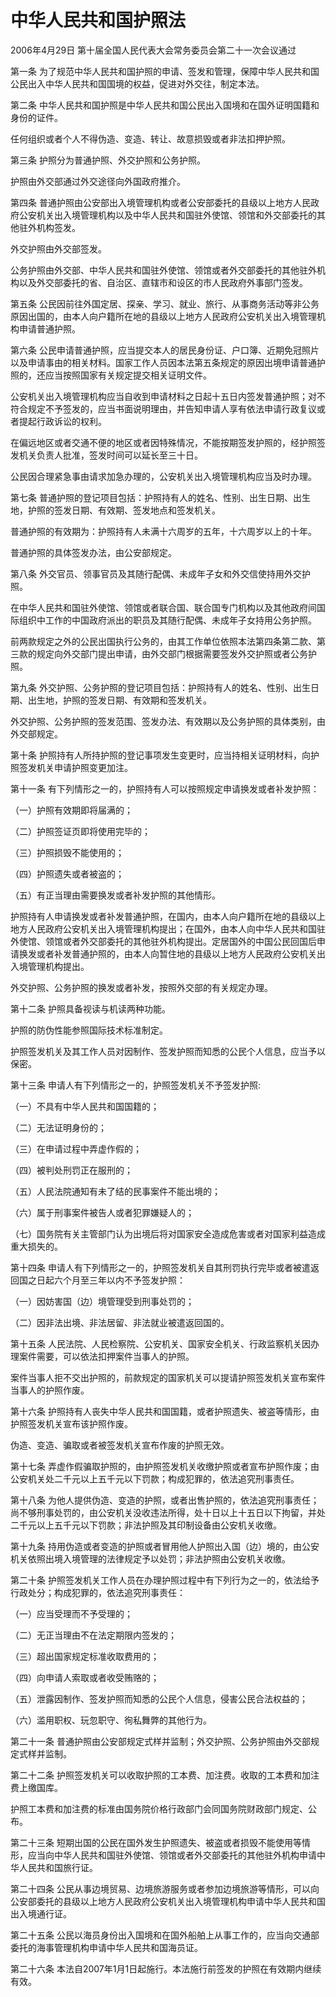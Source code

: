 # 中华人民共和国护照法

2006年4月29日 第十届全国人民代表大会常务委员会第二十一次会议通过

<!-- INFO END -->

第一条 为了规范中华人民共和国护照的申请、签发和管理，保障中华人民共和国公民出入中华人民共和国国境的权益，促进对外交往，制定本法。

第二条 中华人民共和国护照是中华人民共和国公民出入国境和在国外证明国籍和身份的证件。

任何组织或者个人不得伪造、变造、转让、故意损毁或者非法扣押护照。

第三条 护照分为普通护照、外交护照和公务护照。

护照由外交部通过外交途径向外国政府推介。

第四条 普通护照由公安部出入境管理机构或者公安部委托的县级以上地方人民政府公安机关出入境管理机构以及中华人民共和国驻外使馆、领馆和外交部委托的其他驻外机构签发。

外交护照由外交部签发。

公务护照由外交部、中华人民共和国驻外使馆、领馆或者外交部委托的其他驻外机构以及外交部委托的省、自治区、直辖市和设区的市人民政府外事部门签发。

第五条 公民因前往外国定居、探亲、学习、就业、旅行、从事商务活动等非公务原因出国的，由本人向户籍所在地的县级以上地方人民政府公安机关出入境管理机构申请普通护照。

第六条 公民申请普通护照，应当提交本人的居民身份证、户口簿、近期免冠照片以及申请事由的相关材料。国家工作人员因本法第五条规定的原因出境申请普通护照的，还应当按照国家有关规定提交相关证明文件。

公安机关出入境管理机构应当自收到申请材料之日起十五日内签发普通护照；对不符合规定不予签发的，应当书面说明理由，并告知申请人享有依法申请行政复议或者提起行政诉讼的权利。

在偏远地区或者交通不便的地区或者因特殊情况，不能按期签发护照的，经护照签发机关负责人批准，签发时间可以延长至三十日。

公民因合理紧急事由请求加急办理的，公安机关出入境管理机构应当及时办理。

第七条 普通护照的登记项目包括：护照持有人的姓名、性别、出生日期、出生地，护照的签发日期、有效期、签发地点和签发机关。

普通护照的有效期为：护照持有人未满十六周岁的五年，十六周岁以上的十年。

普通护照的具体签发办法，由公安部规定。

第八条 外交官员、领事官员及其随行配偶、未成年子女和外交信使持用外交护照。

在中华人民共和国驻外使馆、领馆或者联合国、联合国专门机构以及其他政府间国际组织中工作的中国政府派出的职员及其随行配偶、未成年子女持用公务护照。

前两款规定之外的公民出国执行公务的，由其工作单位依照本法第四条第二款、第三款的规定向外交部门提出申请，由外交部门根据需要签发外交护照或者公务护照。

第九条 外交护照、公务护照的登记项目包括：护照持有人的姓名、性别、出生日期、出生地，护照的签发日期、有效期和签发机关。

外交护照、公务护照的签发范围、签发办法、有效期以及公务护照的具体类别，由外交部规定。

第十条 护照持有人所持护照的登记事项发生变更时，应当持相关证明材料，向护照签发机关申请护照变更加注。

第十一条 有下列情形之一的，护照持有人可以按照规定申请换发或者补发护照：

（一）护照有效期即将届满的；

（二）护照签证页即将使用完毕的；

（三）护照损毁不能使用的；

（四）护照遗失或者被盗的；

（五）有正当理由需要换发或者补发护照的其他情形。

护照持有人申请换发或者补发普通护照，在国内，由本人向户籍所在地的县级以上地方人民政府公安机关出入境管理机构提出；在国外，由本人向中华人民共和国驻外使馆、领馆或者外交部委托的其他驻外机构提出。定居国外的中国公民回国后申请换发或者补发普通护照的，由本人向暂住地的县级以上地方人民政府公安机关出入境管理机构提出。

外交护照、公务护照的换发或者补发，按照外交部的有关规定办理。

第十二条 护照具备视读与机读两种功能。

护照的防伪性能参照国际技术标准制定。

护照签发机关及其工作人员对因制作、签发护照而知悉的公民个人信息，应当予以保密。

第十三条 申请人有下列情形之一的，护照签发机关不予签发护照:

（一）不具有中华人民共和国国籍的；

（二）无法证明身份的；

（三）在申请过程中弄虚作假的；

（四）被判处刑罚正在服刑的；

（五）人民法院通知有未了结的民事案件不能出境的；

（六）属于刑事案件被告人或者犯罪嫌疑人的；

（七）国务院有关主管部门认为出境后将对国家安全造成危害或者对国家利益造成重大损失的。

第十四条 申请人有下列情形之一的，护照签发机关自其刑罚执行完毕或者被遣返回国之日起六个月至三年以内不予签发护照：

（一）因妨害国（边）境管理受到刑事处罚的；

（二）因非法出境、非法居留、非法就业被遣返回国的。

第十五条 人民法院、人民检察院、公安机关、国家安全机关、行政监察机关因办理案件需要，可以依法扣押案件当事人的护照。

案件当事人拒不交出护照的，前款规定的国家机关可以提请护照签发机关宣布案件当事人的护照作废。

第十六条 护照持有人丧失中华人民共和国国籍，或者护照遗失、被盗等情形，由护照签发机关宣布该护照作废。

伪造、变造、骗取或者被签发机关宣布作废的护照无效。

第十七条 弄虚作假骗取护照的，由护照签发机关收缴护照或者宣布护照作废；由公安机关处二千元以上五千元以下罚款；构成犯罪的，依法追究刑事责任。

第十八条 为他人提供伪造、变造的护照，或者出售护照的，依法追究刑事责任；尚不够刑事处罚的，由公安机关没收违法所得，处十日以上十五日以下拘留，并处二千元以上五千元以下罚款；非法护照及其印制设备由公安机关收缴。

第十九条 持用伪造或者变造的护照或者冒用他人护照出入国（边）境的，由公安机关依照出境入境管理的法律规定予以处罚；非法护照由公安机关收缴。

第二十条 护照签发机关工作人员在办理护照过程中有下列行为之一的，依法给予行政处分；构成犯罪的，依法追究刑事责任：

（一）应当受理而不予受理的；

（二）无正当理由不在法定期限内签发的；

（三）超出国家规定标准收取费用的；

（四）向申请人索取或者收受贿赂的；

（五）泄露因制作、签发护照而知悉的公民个人信息，侵害公民合法权益的；

（六）滥用职权、玩忽职守、徇私舞弊的其他行为。

第二十一条 普通护照由公安部规定式样并监制；外交护照、公务护照由外交部规定式样并监制。

第二十二条 护照签发机关可以收取护照的工本费、加注费。收取的工本费和加注费上缴国库。

护照工本费和加注费的标准由国务院价格行政部门会同国务院财政部门规定、公布。

第二十三条 短期出国的公民在国外发生护照遗失、被盗或者损毁不能使用等情形，应当向中华人民共和国驻外使馆、领馆或者外交部委托的其他驻外机构申请中华人民共和国旅行证。

第二十四条 公民从事边境贸易、边境旅游服务或者参加边境旅游等情形，可以向公安部委托的县级以上地方人民政府公安机关出入境管理机构申请中华人民共和国出入境通行证。

第二十五条 公民以海员身份出入国境和在国外船舶上从事工作的，应当向交通部委托的海事管理机构申请中华人民共和国海员证。

第二十六条 本法自2007年1月1日起施行。本法施行前签发的护照在有效期内继续有效。

